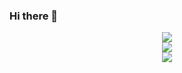 ### Hi there 👋

<!--
**Algernon98/Algernon98** is a ✨ _special_ ✨ repository because its `README.md` (this file) appears on your GitHub profile.

Here are some ideas to get you started:

- 🔭 I’m currently working on ...
- 🌱 I’m currently learning ...
- 👯 I’m looking to collaborate on ...
- 🤔 I’m looking for help with ...
- 💬 Ask me about ...
- 📫 How to reach me: ...
- 😄 Pronouns: ...
- ⚡ Fun fact: ...
-->

<div align="center"> <img src="https://github-profile-trophy.vercel.app/?username=Algernon98" /> </div>
<div align="center"> <img src="https://activity-graph.herokuapp.com/graph?username=Algernon98&theme=xcode" /> </div>
<div align="center"> <img src="https://metrics.lecoq.io/Algernon98?template=classic&config.timezone=Asia%2FShanghai"> </div>
